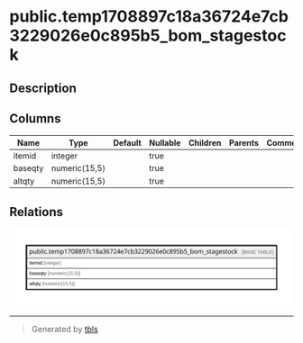 # public.temp1708897c18a36724e7cb3229026e0c895b5_bom_stagestock

## Description

## Columns

| Name | Type | Default | Nullable | Children | Parents | Comment |
| ---- | ---- | ------- | -------- | -------- | ------- | ------- |
| itemid | integer |  | true |  |  |  |
| baseqty | numeric(15,5) |  | true |  |  |  |
| altqty | numeric(15,5) |  | true |  |  |  |

## Relations

![er](public.temp1708897c18a36724e7cb3229026e0c895b5_bom_stagestock.svg)

---

> Generated by [tbls](https://github.com/k1LoW/tbls)
